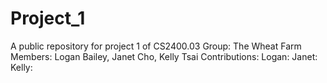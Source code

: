 # Project_1
A public repository for project 1 of CS2400.03
Group: The Wheat Farm
Members: Logan Bailey, Janet Cho, Kelly Tsai
Contributions:
     Logan:
     Janet:
     Kelly:
